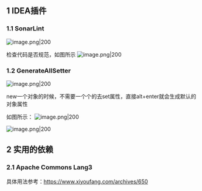 
## 1 IDEA插件

### 1.1 SonarLint

![image.png|200](https://my-obsidian-image.oss-cn-guangzhou.aliyuncs.com/2024/04/64aca182d80d939d19e6f118c807d38e.png)

检查代码是否规范，如图所示
![image.png|200](https://my-obsidian-image.oss-cn-guangzhou.aliyuncs.com/2024/04/fb9c2779fda83477d5e6963f545e4cba.png)

### 1.2 GenerateAllSetter

![image.png|200](https://my-obsidian-image.oss-cn-guangzhou.aliyuncs.com/2024/04/0c86c99c153bc203308cb86b4ac00b2a.png)

new一个对象的时候，不需要一个个的去set属性，直接alt+enter就会生成默认的对象属性

如图所示：
![image.png|200](https://my-obsidian-image.oss-cn-guangzhou.aliyuncs.com/2024/04/0f45ddb4403acf19b78f032a88245e1b.png)

![image.png|200](https://my-obsidian-image.oss-cn-guangzhou.aliyuncs.com/2024/04/ffae264cd36cd486e494cf3f4f170690.png)



## 2 实用的依赖

### 2.1 Apache Commons Lang3

具体用法参考：https://www.xiyoufang.com/archives/650